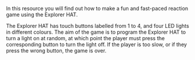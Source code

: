 In this resource you will find out how to make a fun and fast-paced reaction game using the Explorer HAT.

The Explorer HAT has touch buttons labelled from 1 to 4, and four LED lights in different colours. The aim of the game is to program the Explorer HAT to turn a light on at random, at which point the player must press the corresponding button to turn the light off. If the player is too slow, or if they press the wrong button, the game is over.
